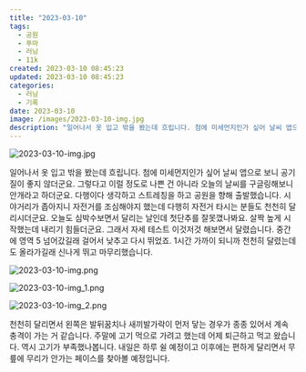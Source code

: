 ```yaml
---
title: "2023-03-10"
tags:
  - 공원
  - 푸마
  - 러닝
  - 11k
created: 2023-03-10 08:45:23
updated: 2023-03-10 08:45:23
categories:
  - 러닝
  - 기록
date: 2023-03-10
image: /images/2023-03-10-img.jpg
description: "일어나서 옷 입고 밖을 봤는데 흐립니다. 첨에 미세먼지인가 싶어 날씨 앱으로 보니 공기질이 좋지 않더군요. 그렇다고 이럴 정도로 나쁜 건 아니라 오늘의 날씨를 구글링해보니 안개라고 하더군요. 다행이다 생각하고 스트레칭을 하고 공원을 향해 출발했습니다. 시야거리가 좁아지니 자전거를 조심해"
---
```


![2023-03-10-img.jpg](/images/2023-03-10-img.jpg)
 
 

일어나서 옷 입고 밖을 봤는데 흐립니다. 첨에 미세먼지인가 싶어 날씨 앱으로 보니 공기질이 좋지 않더군요. 그렇다고 이럴 정도로 나쁜 건 아니라 오늘의 날씨를 구글링해보니 안개라고 하더군요. 다행이다 생각하고 스트레칭을 하고 공원을 향해 출발했습니다. 
시야거리가 좁아지니 자전거를 조심해야지 했는데 다행히 자전거 타시는 분들도 천천히 달리시더군요.
오늘도 심박수보면서 달리는 날인데 첫단추를 잘못꼈나봐요. 살짝 높게 시작했는데 내리기 힘들더군요. 그래서 자세 테스트 이것저것 해보면서 달렸습니다. 중간에 영역 5 넘어갔길래 걸어서 낮추고 다시 뛰었죠. 1시간 가까이 되니까 천천히 달렸는데도 올라가길래 신나게 뛰고 마무리했습니다.

 
 ![2023-03-10-img.png](/images/2023-03-10-img.png)
 
 

 
 ![2023-03-10-img_1.png](/images/2023-03-10-img_1.png)
 
 

 
 ![2023-03-10-img_2.png](/images/2023-03-10-img_2.png)
 
 

천천히 달리면서 왼쪽은 발뒤꿈치나 새끼발가락이 먼저 닿는 경우가 종종 있어서 계속 충격이 가는 거 같습니다. 
주말에 고기 먹으로 가려고 했는데 어제 퇴근하고 먹고 왔습니다. 역시 고기가 부족했나봅니다.
내일은 하루 쉴 예정이고 이후에는 편하게 달리면서 무릎에 무리가 안가는 페이스를 찾아볼 예정입니다.
